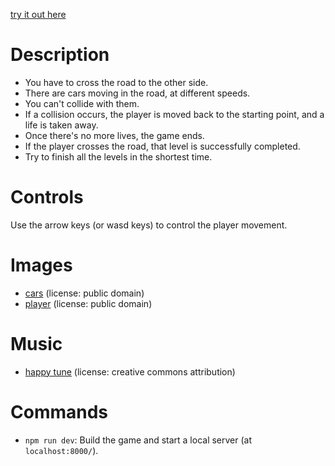 [try it out here](http://nbpt.eu/games/cross_roads/)

# Description

-   You have to cross the road to the other side.
-   There are cars moving in the road, at different speeds.
-   You can't collide with them.
-   If a collision occurs, the player is moved back to the starting point, and a life is taken away.
-   Once there's no more lives, the game ends.
-   If the player crosses the road, that level is successfully completed.
-   Try to finish all the levels in the shortest time.

# Controls

Use the arrow keys (or wasd keys) to control the player movement.

# Images

-   [cars](http://opengameart.org/content/basic-2d-car-collection) (license: public domain)
-   [player](http://opengameart.org/content/30-sprites-made-in-30-minutes) (license: public domain)

# Music

-   [happy tune](http://opengameart.org/content/happy-tune) (license: creative commons attribution)

# Commands

-   `npm run dev`: Build the game and start a local server (at `localhost:8000/`).
